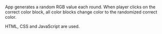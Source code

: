 App generates a random RGB value each round. When player clicks on the correct color block, all color blocks change color to the randomized correct color.

HTML, CSS and JavaScript are used. 
